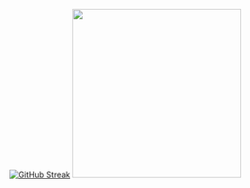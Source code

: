 [![GitHub Streak](https://streak-stats.demolab.com?user=Hernan404&theme=gotham&hide_border=true&exclude_days=Sun)](https://git.io/streak-stats)  <img src="https://github.com/Hernan404/Hernan404/assets/83614099/cf3c7d58-2a17-4ecd-b0ec-1bbed76112b0" width="300">
